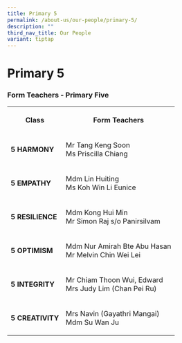 ```yaml
---
title: Primary 5
permalink: /about-us/our-people/primary-5/
description: ""
third_nav_title: Our People
variant: tiptap
---
```

<h1><strong>Primary 5</strong></h1><h3>Form Teachers - Primary Five</h3><table><tbody><tr><th rowspan="1" colspan="1"><p>Class</p></th><th rowspan="1" colspan="1"><p>Form Teachers</p></th></tr><tr><td rowspan="1" colspan="1"><p><strong>5 HARMONY</strong></p></td><td rowspan="1" colspan="1"><p>Mr Tang Keng Soon<br>Ms Priscilla Chiang</p></td></tr><tr><td rowspan="1" colspan="1"><p><strong>5 EMPATHY</strong></p></td><td rowspan="1" colspan="1"><p>Mdm Lin Huiting<br>Ms Koh Win Li Eunice</p></td></tr><tr><td rowspan="1" colspan="1"><p><strong>5 RESILIENCE</strong></p></td><td rowspan="1" colspan="1"><p>Mdm Kong Hui Min<br>Mr Simon Raj s/o Panirsilvam</p></td></tr><tr><td rowspan="1" colspan="1"><p><strong>5 OPTIMISM</strong></p></td><td rowspan="1" colspan="1"><p>Mdm Nur Amirah Bte Abu Hasan<br>Mr Melvin Chin Wei Lei</p></td></tr><tr><td rowspan="1" colspan="1"><p><strong>5 INTEGRITY</strong></p></td><td rowspan="1" colspan="1"><p>Mr Chiam Thoon Wui, Edward<br>Mrs Judy Lim (Chan Pei Ru)</p></td></tr><tr><td rowspan="1" colspan="1"><p><strong>5 CREATIVITY</strong></p></td><td rowspan="1" colspan="1"><p>Mrs Navin (Gayathri Mangai)<br>Mdm Su Wan Ju</p></td></tr></tbody></table><p></p>